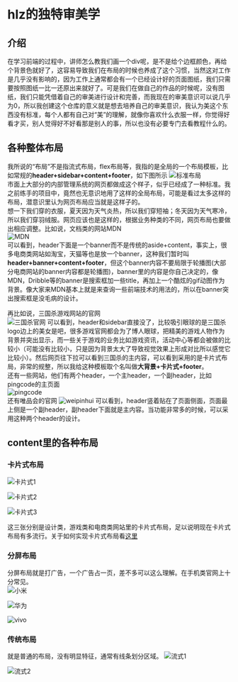 # hlz的独特审美学

## 介绍

在学习前端的过程中，讲师怎么教我们画一个div呢，是不是给个边框颜色，再给个背景色就好了，这容易导致我们在布局的时候也养成了这个习惯，当然这对工作是几乎没有影响的，因为工作上通常都会有一个已经设计好的页面图纸，我们只需要按照图纸一比一还原出来就好了。可是我们在做自己的作品的时候呢，没有图纸，我们只能凭借着自己的审美进行设计和完善，而我现在的审美意识可以说几乎为0，所以我创建这个仓库的意义就是想去培养自己的审美意识，我认为美这个东西没有标准，每个人都有自己对“美”的理解，就像你喜欢什么衣服一样，你觉得好看才买，别人觉得好不好看那是别人的事，所以也没有必要专门去看教程什么的。

## 各种整体布局

我所说的“布局”不是指流式布局，flex布局等，我指的是全局的一个布局模板，比如常规的**header+sidebar+content+footer**，如下图所示
![标准布局](./images/%E6%A0%87%E5%87%86%E5%B8%83%E5%B1%80.jpg)  
市面上大部分的内部管理系统的网页都做成这个样子，似乎已经成了一种标准。我之前练手的项目中，竟然也无意识地用了这样的全局布局，可能是看过太多这样的布局，潜意识里认为网页布局应当就是这样子的。  
想一下我们穿的衣服，夏天因为天气炎热，所以我们穿短袖；冬天因为天气寒冷，所以我们穿羽绒服。网页应该也是这样的，根据业务种类的不同，网页布局也要做出相应调整。比如说，文档类的网站MDN  
![MDN](./images/MDN.jpg)  
可以看到，header下面是一个banner而不是传统的aside+content，事实上，很多电商类网站如淘宝，天猫等也是放一个banner，这种我们暂时叫**header+banner+content+footer**，但这个banner内容不要局限于轮播图(大部分电商网站的banner内容都是轮播图)，banner里的内容是你自己决定的，像MDN，Dribble等的banner是搜索框加一些title，再加上一个酷炫的gif动图作为背景。像大家来MDN基本上就是来查询一些前端技术的用法的，所以在banner突出搜索框是没毛病的设计。

再比如说，三国杀游戏网站的官网  
![三国杀官网](./images/%E4%B8%89%E5%9B%BD%E6%9D%80.jpg)
可以看到，header和sidebar直接没了，比较吸引眼球的是三国杀logo边上的美女是吧，很多游戏官网都会为了博人眼球，把精美的游戏人物作为背景并突出显示，而一些关于游戏的业务比如游戏资讯，活动中心等都会被做的比较小（可能没有比较小，只是因为背景太大了导致视觉效果上形成对比所以感觉它比较小）。然后网页往下拉可以看到三国杀的主内容，可以看到采用的是卡片式布局，非常的规整，所以我给这种模板取个名叫做**大背景+卡片式+footer**。  
还有一些网站，他们有两个header，一个主header，一个副header，比如pingcode的主页面  
![pingcode](./images/pingcode.jpg)  
还有唯品会的官网
![weipinhui](./images//%E5%94%AF%E5%93%81%E4%BC%9A.jpg)
可以看到，header竖着贴在了页面侧面，页面最上侧是一个副header，副header下面就是主内容。当功能非常多的时候，可以采用这种两个header的设计。

## content里的各种布局

### 卡片式布局

![卡片式1](./images/%E5%8D%A1%E7%89%87%E5%BC%8F1.jpg)

![卡片式2](./images/%E5%8D%A1%E7%89%87%E5%BC%8F2.jpg)

![卡片式3](./images/%E5%8D%A1%E7%89%87%E5%BC%8F3.jpg)

这三张分别是设计类，游戏类和电商类网站里的卡片式布局，足以说明现在卡片式布局有多流行。关于如何实现卡片式布局看[这里](./how_to_make_cardlayout.md)

### 分屏布局

分屏布局就是打广告，一个广告占一页，差不多可以这么理解。在手机类官网上十分常见。  
![小米](./images/%E5%B0%8F%E7%B1%B3.jpg)

![华为](./images/%E5%8D%8E%E4%B8%BA.jpg)

![vivo](./images//vivo.jpg)

### 传统布局

就是普通的布局，没有明显特征，通常有线条划分区域。
![流式1](./images/%E6%B5%81%E5%BC%8F1.jpg)

![流式2](./images/%E6%B5%81%E5%BC%8F2.jpg)



